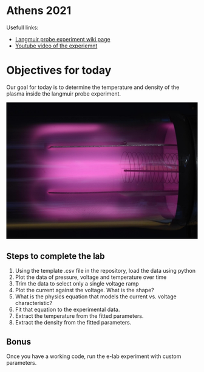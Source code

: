 # Athens 2021

Usefull links:
* [Langmuir probe experiment wiki page](http://groups.ist.utl.pt/wwwelab/wiki/index.php?title=Langmuir_Probe)
* [Youtube video of the experiemnt](https://www.youtube.com/watch?v=EwK4Bn_7IVc&ab_channel=wwwelab)

# Objectives for today
Our goal for today is to determine the temperature and density of the plasma inside the langmuir probe experiment.


![Image](Picture1.png)

## Steps to complete the lab

1. Using the template .csv file in the repository, load the data using python
2. Plot the data of pressure, voltage and temperature over time
3. Trim the data to select only a single voltage ramp
4. Plot the current against the voltage. What is the shape?
5. What is the physics equation that models the current vs. voltage characteristic?
6. Fit that equation to the experimental data.
7. Extract the temperature from the fitted parameters.
8. Extract the density from the fitted parameters. 

## Bonus

Once you have a working code, run the e-lab experiment with custom parameters.
